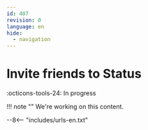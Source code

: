 ```yaml
---
id: 407
revision: 0
language: en
hide:
  - navigation
---
```


# Invite friends to Status

 :octicons-tools-24: In progress

!!! note ""
     We're working on this content.

--8<-- "includes/urls-en.txt"
